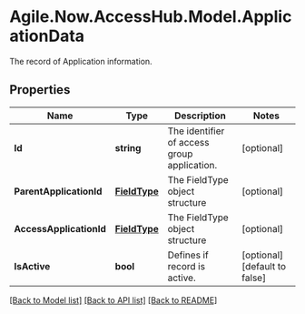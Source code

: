 # Agile.Now.AccessHub.Model.ApplicationData
The record of Application information.

## Properties

Name | Type | Description | Notes
------------ | ------------- | ------------- | -------------
**Id** | **string** | The identifier of  access group application. | [optional] 
**ParentApplicationId** | [**FieldType**](FieldType.md) | The FieldType object structure | [optional] 
**AccessApplicationId** | [**FieldType**](FieldType.md) | The FieldType object structure | [optional] 
**IsActive** | **bool** | Defines if record is active. | [optional] [default to false]

[[Back to Model list]](../../README.md#documentation-for-models) [[Back to API list]](../../README.md#documentation-for-api-endpoints) [[Back to README]](../../README.md)

